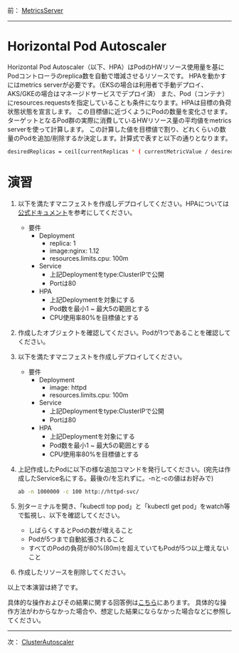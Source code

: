 前： [MetricsServer](MetricsServer.md)  

---

# Horizontal Pod Autoscaler

Horizontal Pod Autoscaler（以下、HPA）はPodのHWリソース使用量を基にPodコントローラのreplica数を自動で増減させるリソースです。
HPAを動かすにはmetrics serverが必要です。（EKSの場合は利用者で手動デプロイ、AKS/GKEの場合はマネージドサービスでデプロイ済）
また、Pod（コンテナ）にresources.requestsを指定していることも条件になります。HPAは目標の負荷状態状態を宣言します。
この目標値に近づくようにPodの数量を変化させます。ターゲットとなるPod群の実際に消費しているHWリソース量の平均値をmetrics serverを使って計算します。
この計算した値を目標値で割り、どれくらいの数量のPodを追加/削除するか決定します。計算式で表すと以下の通りとなります。

```bash
desiredReplicas = ceil[currentReplicas * ( currentMetricValue / desiredMetricValue )]
```

# 演習

1. 以下を満たすマニフェストを作成しデプロイしてください。HPAについては[公式ドキュメント][1]を参考にしてください。

   - 要件
     - Deployment
       - replica: 1
       - image:nginx: 1.12
       - resources.limits.cpu: 100m
     - Service
       - 上記Deploymentをtype:ClusterIPで公開
       - Portは80
     - HPA
       - 上記Deploymentを対象にする
       - Pod数を最小1 ~ 最大5の範囲とする
       - CPU使用率80%を目標値とする

1. 作成したオブジェクトを確認してください。Podが1つであることを確認してください。

1. 以下を満たすマニフェストを作成しデプロイしてください。

   - 要件
     - Deployment
       - image: httpd
       - resources.limits.cpu: 100m
     - Service
       - 上記Deploymentをtype:ClusterIPで公開
       - Portは80
     - HPA
       - 上記Deploymentを対象にする
       - Pod数を最小1 ~ 最大5の範囲とする
       - CPU使用率80%を目標値とする

1. 上記作成したPodに以下の様な追加コマンドを発行してください。(宛先は作成したService名にする。最後の/を忘れずに。-nと-cの値はお好みで)

   ```bash
   ab -n 1000000 -c 100 http://httpd-svc/
   ```

1. 別ターミナルを開き、「kubectl top pod」と「kubectl get pod」をwatch等で監視し、以下を確認してください。
   - しばらくするとPodの数が増えること
   - Podが5つまで自動拡張されること
   - すべてのPodの負荷が80%(80m)を超えていてもPodが5つ以上増えないこと

1. 作成したリソースを削除してください。

以上で本演習は終了です。

具体的な操作およびその結果に関する回答例は[こちら](../ans/HorizontalPodAutoscaler_answer.md)にあります。
具体的な操作方法がわからなかった場合や、想定した結果にならなかった場合などに参照してください。

[1]:https://kubernetes.io/docs/tasks/run-application/horizontal-pod-autoscale-walkthrough/

---

次： [ClusterAutoscaler](ClusterAutoscaler.md)  
